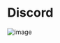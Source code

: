 # Discord
![image](https://github.com/A1oneeee/Discord/assets/116378179/bf9eb7be-9a3f-43fa-a431-c6bd0a2184a3)
